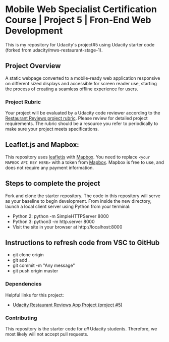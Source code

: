 # Mobile Web Specialist Certification Course | Project 5 | Fron-End Web Development

This is my repository for Udacity's  project#5 using Udacity starter code (forked from udacity/mws-restaurant-stage-1).

## Project Overview

A static webpage converted to a mobile-ready web application responsive on different sized displays and accessible for screen reader use, starting the process of creating a seamless offline experience for users.

### Project Rubric

Your project will be evaluated by a Udacity code reviewer according to the [Restaurant Reviews project rubric](https://review.udacity.com/#!/rubrics/1090/view). Please review for detailed project requirements. The rubric should be a resource you refer to periodically to make sure your project meets specifications.

## Leaflet.js and Mapbox:

This repository uses [leafletjs](https://leafletjs.com/) with [Mapbox](https://www.mapbox.com/). You need to replace `<your MAPBOX API KEY HERE>` with a token from [Mapbox](https://www.mapbox.com/). Mapbox is free to use, and does not require any payment information.

## Steps to complete the project
Fork and clone the starter repository. The code in this repository will serve as your baseline to begin development.
From inside the new directory, launch a local client server using Python from your terminal: 
- Python 2: python -m SimpleHTTPServer 8000 
- Python 3: python3 -m http.server 8000
- Visit the site in your browser at http://localhost:8000

## Instructions to refresh code from VSC to GitHub
- git clone origin
- git add .
- git commit -m "Any message"
- git push origin master

### Dependencies

Helpful links for this project:

- [Udacity Restaurant Reviews App Project (project #5)](https://www.diigo.com/outliner/fjslyn/Udacity-Restaurant-Reviews-App-(project-%235)?key=zqiopam1yz)

### Contributing

This repository is the starter code for _all_ Udacity students. Therefore, we most likely will not accept pull requests.

